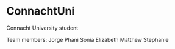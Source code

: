 # ConnachtUni
Connacht University student

Team members:
Jorge
Phani
Sonia
Elizabeth
Matthew
Stephanie

